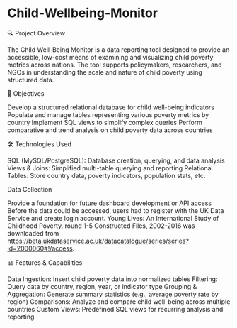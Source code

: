 # Child-Wellbeing-Monitor
🔍 Project Overview

The Child Well-Being Monitor is a data reporting tool designed to provide an accessible, low-cost means of examining and visualizing child poverty metrics across nations. The tool supports policymakers, researchers, and NGOs in understanding the scale and nature of child poverty using structured data.

🎯 Objectives

Develop a structured relational database for child well-being indicators
Populate and manage tables representing various poverty metrics by country
Implement SQL views to simplify complex queries
Perform comparative and trend analysis on child poverty data across countries

🛠️ Technologies Used

SQL (MySQL/PostgreSQL):	Database creation, querying, and data analysis
Views & Joins:	Simplified multi-table querying and reporting
Relational Tables:	Store country data, poverty indicators, population stats, etc.

Data Collection

Provide a foundation for future dashboard development or API access
Before the data could be accessed, users had to register with the UK Data Service and create login account. Young Lives: An International Study of Childhood Poverty. round 1-5 Constructed Files, 2002-2016 was downloaded from https://beta.ukdataservice.ac.uk/datacatalogue/series/series?id=2000060#!/access. 

📊 Features & Capabilities

Data Ingestion: Insert child poverty data into normalized tables
Filtering: Query data by country, region, year, or indicator type
Grouping & Aggregation: Generate summary statistics (e.g., average poverty rate by region)
Comparisons: Analyze and compare child well-being across multiple countries
Custom Views: Predefined SQL views for recurring analysis and reporting
